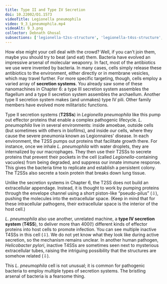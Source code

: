 ```yaml
---
title: Type II and Type IV Secretion
doi: 10.22002/D1.1573
videoTitle: Legionella pneumophila
video: 9_3_Lpneumophila.mp4
videoAlt: 9_3.png
collector: Debnath Ghosal
subsections: ['legionella-t2ss-structure', 'legionella-t4ss-structure', 'helicobacter-pylori-tubes']
---
```


How else might your cell deal with the crowd? Well, if you can’t join them, maybe you should try to beat (and eat) them. Bacteria have evolved an impressive arsenal of molecular weaponry. In fact, most of the antibiotics we use were invented by bacteria. In many cases, cells simply release these antibiotics to the environment, either directly or in membrane vesicles, which may travel further. For more specific targeting, though, cells employ a varied array of **secretion systems**. You already saw some of these nanomachines in Chapter 6: a type III secretion system assembles the flagellum and a type II secretion system assembles the archaellum. Another type II secretion system makes (and unmakes) type IV pili. Other family members have evolved more militaristic functions.

Type II secretion systems (**T2SSs**) in *Legionella pneumophila* like this pump out effector proteins that enable a complex pathogenic lifecycle. *L. pneumophila* live in several environments: inside amoebae, outside cells (but sometimes with others in biofilms), and inside *our* cells, where they cause the severe pneumonia known as Legionnaires' disease. In each environment, the T2SS pumps out proteins that facilitate growth there. For instance, once we inhale *L. pneumophila* with water droplets, they are internalized by our macrophages. They then use their T2SSs to secrete proteins that prevent their pockets in the cell (called *Legionella*-containing vacuoles) from being degraded, and suppress our innate immune response. This gives the bacteria time to replicate and establish a persistent colony. The T2SSs also secrete a toxin protein that breaks down lung tissue.

Unlike the secretion systems in Chapter 6, the T2SS does not build an extracellular appendage. Instead, it is thought to work by pumping proteins through the envelope channel using a short piston-like “pseudo-pilus” (⇩), pushing the molecules into the extracellular space. (Keep in mind that for these intracellular pathogens, their extracellular space is the interior of the host cell.)

*L. pneumophila* also use another, unrelated machine, a **type IV secretion system** (**T4SS**), to deliver more than 400(!) different kinds of effector proteins into host cells to promote infection. You can see multiple inactive T4SSs in this cell (⇩). We do not yet know what they look like during active secretion, so the mechanism remains unclear. In another human pathogen, *Helicobacter pylori*, inactive T4SSs are sometimes seen next to mysterious extracellular tubes, raising the intriguing possibility that the structures are somehow related (⇩).

This *L. pneumophila* cell is not unusual; it is common for pathogenic bacteria to employ multiple types of secretion systems. The bristling arsenal of bacteria is a fearsome thing.

